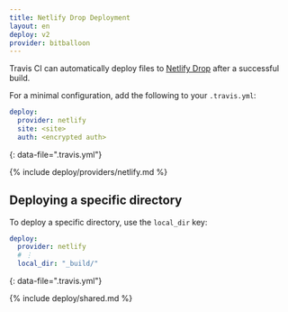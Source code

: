 ```yaml
---
title: Netlify Drop Deployment
layout: en
deploy: v2
provider: bitballoon
---
```


Travis CI can automatically deploy files to [Netlify Drop](https://app.netlify.com/drop)
after a successful build.

For a minimal configuration, add the following to your `.travis.yml`:

```yaml
deploy:
  provider: netlify
  site: <site>
  auth: <encrypted auth>
```
{: data-file=".travis.yml"}

{% include deploy/providers/netlify.md %}

## Deploying a specific directory

To deploy a specific directory, use the `local_dir` key:

```yaml
deploy:
  provider: netlify
  # ⋮
  local_dir: "_build/"
```
{: data-file=".travis.yml"}

{% include deploy/shared.md %}
